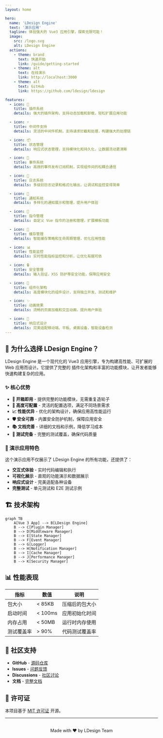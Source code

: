 ```yaml
---
layout: home

hero:
  name: 'LDesign Engine'
  text: '演示应用'
  tagline: 体验强大的 Vue3 应用引擎，探索无限可能！
  image:
    src: /logo.svg
    alt: LDesign Engine
  actions:
    - theme: brand
      text: 快速开始
      link: /guide/getting-started
    - theme: alt
      text: 在线演示
      link: http://localhost:3000
    - theme: alt
      text: GitHub
      link: https://github.com/ldesign/ldesign

features:
  - icon: 🔌
    title: 插件系统
    details: 强大的插件架构，支持动态加载和卸载，轻松扩展应用功能

  - icon: ⚡
    title: 中间件支持
    details: 灵活的中间件机制，支持请求拦截和处理，构建强大的处理链

  - icon: 📦
    title: 状态管理
    details: 响应式状态管理，支持模块化和持久化，让数据流动更清晰

  - icon: 📡
    title: 事件系统
    details: 高效的事件发布订阅机制，实现组件间的松耦合通信

  - icon: 📝
    title: 日志系统
    details: 多级别日志记录和格式化输出，让调试和监控变得简单

  - icon: 🔔
    title: 通知系统
    details: 多样化的通知展示和管理，提升用户体验

  - icon: 🎯
    title: 指令管理
    details: 自定义 Vue 指令的注册和管理，扩展模板功能

  - icon: 💾
    title: 缓存管理
    details: 智能缓存策略和生命周期管理，优化应用性能

  - icon: 📊
    title: 性能监控
    details: 实时性能指标监控和分析，让优化有据可依

  - icon: 🔒
    title: 安全管理
    details: 输入验证、XSS 防护等安全功能，保障应用安全

  - icon: 🧩
    title: 组件化架构
    details: 高度模块化的组件设计，支持独立开发、测试和维护

  - icon: ✨
    title: 动画效果
    details: 流畅的页面加载和交互动画，提升用户体验

  - icon: 📱
    title: 响应式设计
    details: 完美适配移动端、平板、桌面设备，智能设备检测
---
```


## 🚀 为什么选择 LDesign Engine？

LDesign Engine 是一个现代化的 Vue3 应用引擎，专为构建高性能、可扩展的 Web 应用而设计。它提供了完整的
插件化架构和丰富的功能模块，让开发者能够快速构建复杂的应用。

### ✨ 核心优势

- **🎯 开箱即用** - 提供完整的功能模块，无需重复造轮子
- **🔧 高度可配置** - 灵活的配置选项，满足不同场景需求
- **📈 性能优异** - 优化的架构设计，确保应用高性能运行
- **🛡️ 安全可靠** - 内置安全防护机制，保障应用安全
- **📚 文档完善** - 详细的文档和示例，降低学习成本
- **🧪 测试完备** - 完整的测试覆盖，确保代码质量

### 🎪 演示应用特色

这个演示应用不仅展示了 LDesign Engine 的所有功能，还提供了：

- **交互式体验** - 实时代码编辑和执行
- **可视化展示** - 直观的功能演示和数据展示
- **响应式设计** - 完美适配各种设备
- **完整测试** - 单元测试和 E2E 测试示例

## 🏗️ 技术架构

```mermaid
graph TB
    A[Vue 3 App] --> B[LDesign Engine]
    B --> C[Plugin Manager]
    B --> D[Middleware Manager]
    B --> E[State Manager]
    B --> F[Event Manager]
    B --> G[Logger]
    B --> H[Notification Manager]
    B --> I[Cache Manager]
    B --> J[Performance Manager]
    B --> K[Security Manager]
```

## 📊 性能表现

| 指标       | 数值    | 说明           |
| ---------- | ------- | -------------- |
| 包大小     | < 85KB  | 压缩后的包大小 |
| 启动时间   | < 100ms | 应用初始化时间 |
| 内存占用   | < 50MB  | 运行时内存使用 |
| 测试覆盖率 | > 90%   | 代码测试覆盖率 |

## 🤝 社区支持

- **GitHub** - [源码仓库](https://github.com/ldesign/ldesign)
- **Issues** - [问题反馈](https://github.com/ldesign/ldesign/issues)
- **Discussions** - [社区讨论](https://github.com/ldesign/ldesign/discussions)
- **文档** - [完整文档](./guide/)

## 📄 许可证

本项目基于 [MIT 许可证](https://github.com/ldesign/ldesign/blob/main/LICENSE) 开源。

---

<div style="text-align: center; margin-top: 2rem;">
  <p>Made with ❤️ by LDesign Team</p>
</div>
